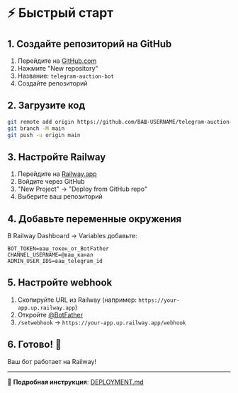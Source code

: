 # ⚡ Быстрый старт

## 1. Создайте репозиторий на GitHub

1. Перейдите на [GitHub.com](https://github.com)
2. Нажмите "New repository"
3. Название: `telegram-auction-bot`
4. Создайте репозиторий

## 2. Загрузите код

```bash
git remote add origin https://github.com/ВАШ-USERNAME/telegram-auction-bot.git
git branch -M main
git push -u origin main
```

## 3. Настройте Railway

1. Перейдите на [Railway.app](https://railway.app)
2. Войдите через GitHub
3. "New Project" → "Deploy from GitHub repo"
4. Выберите ваш репозиторий

## 4. Добавьте переменные окружения

В Railway Dashboard → Variables добавьте:

```
BOT_TOKEN=ваш_токен_от_BotFather
CHANNEL_USERNAME=@ваш_канал
ADMIN_USER_IDS=ваш_telegram_id
```

## 5. Настройте webhook

1. Скопируйте URL из Railway (например: `https://your-app.up.railway.app`)
2. Откройте [@BotFather](https://t.me/BotFather)
3. `/setwebhook` → `https://your-app.up.railway.app/webhook`

## 6. Готово! 🎉

Ваш бот работает на Railway!

---

📖 **Подробная инструкция**: [DEPLOYMENT.md](DEPLOYMENT.md)
